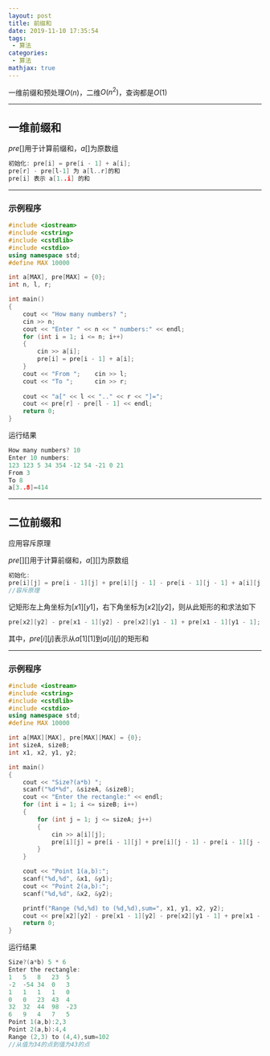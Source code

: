 ```yaml
---
layout: post
title: 前缀和
date: 2019-11-10 17:35:54
tags:
 - 算法
categories:
 - 算法
mathjax: true
---
```


一维前缀和预处理$O(n)$，二维$O(n^2)$，查询都是$O(1)$

<!-- more -->

---
## 一维前缀和

$pre[]$用于计算前缀和，$a[]$为原数组

```cpp
初始化: pre[i] = pre[i - 1] + a[i];
pre[r] - pre[l-1] 为 a[l..r]的和
pre[i] 表示 a[1..i] 的和
```
---
### 示例程序
```cpp
#include <iostream>
#include <cstring>
#include <cstdlib>
#include <cstdio>
using namespace std;
#define MAX 10000

int a[MAX], pre[MAX] = {0};
int n, l, r;

int main()
{
    cout << "How many numbers? ";
    cin >> n;
    cout << "Enter " << n << " numbers:" << endl;
    for (int i = 1; i <= n; i++)
    {
        cin >> a[i];
        pre[i] = pre[i - 1] + a[i];
    }
    cout << "From ";    cin >> l;
    cout << "To ";      cin >> r;
    
    cout << "a[" << l << ".." << r << "]=";
    cout << pre[r] - pre[l - 1] << endl;
    return 0;
}
```
运行结果
```cpp
How many numbers? 10
Enter 10 numbers:
123 123 5 34 354 -12 54 -21 0 21
From 3
To 8
a[3..8]=414
```

---
## 二位前缀和

应用容斥原理

$pre[][]$用于计算前缀和，$a[][]$为原数组

```cpp
初始化:
pre[i][j] = pre[i - 1][j] + pre[i][j - 1] - pre[i - 1][j - 1] + a[i][j];
//容斥原理
```

记矩形左上角坐标为$[x1][y1]$，右下角坐标为$[x2][y2]$，则从此矩形的和求法如下

```cpp
pre[x2][y2] - pre[x1 - 1][y2] - pre[x2][y1 - 1] + pre[x1 - 1][y1 - 1];
```

其中，$pre[i][j]$表示从$a[1][1]$到$a[i][j]$的矩形和

---
### 示例程序

```cpp
#include <iostream>
#include <cstring>
#include <cstdlib>
#include <cstdio>
using namespace std;
#define MAX 10000

int a[MAX][MAX], pre[MAX][MAX] = {0};
int sizeA, sizeB;
int x1, x2, y1, y2;

int main()
{
    cout << "Size?(a*b) ";
    scanf("%d*%d", &sizeA, &sizeB);
    cout << "Enter the rectangle:" << endl;
    for (int i = 1; i <= sizeB; i++)
    {
        for (int j = 1; j <= sizeA; j++)
        {
            cin >> a[i][j];
            pre[i][j] = pre[i - 1][j] + pre[i][j - 1] - pre[i - 1][j - 1] + a[i][j];
        }
    }

    cout << "Point 1(a,b):";
    scanf("%d,%d", &x1, &y1);
    cout << "Point 2(a,b):";
    scanf("%d,%d", &x2, &y2);

    printf("Range (%d,%d) to (%d,%d),sum=", x1, y1, x2, y2);
    cout << pre[x2][y2] - pre[x1 - 1][y2] - pre[x2][y1 - 1] + pre[x1 - 1][y1 - 1] << endl;
    return 0;
}
```

运行结果

```cpp
Size?(a*b) 5 * 6
Enter the rectangle:
1   5   8   23  5
-2  -54 34  0   3
1   1   1   1   0
0   0   23  43  4
32  32  44  98  -23
6   9   4   7   5
Point 1(a,b):2,3
Point 2(a,b):4,4
Range (2,3) to (4,4),sum=102
//从值为34的点到值为43的点
```